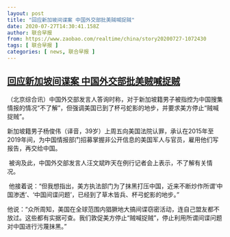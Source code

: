 ```yaml
---
layout: post
title: "回应新加坡间谍案 中国外交部批美贼喊捉贼"
date: 2020-07-27T14:30:41.158Z
author: 联合早报
from: https://www.zaobao.com/realtime/china/story20200727-1072430
tags: [ 联合早报 ]
categories: [ news, 联合早报 ]
---
```

<!--1595880300000-->
[回应新加坡间谍案 中国外交部批美贼喊捉贼](https://www.zaobao.com/realtime/china/story20200727-1072430)
------

<div>
<p>（北京综合讯）中国外交部发言人答询时称，对于新加坡籍男子被指控为中国搜集情报的情况“不了解”，但强调美国已到了杯弓蛇影的地步，并要求美方停止“贼喊捉贼”。</p><p>新加坡籍男子杨俊伟（译音，39岁）上周五向美国法院认罪，承认在2015年至2019年间，为中国情报部门招募掌握非公开信息的美国军人与官员，雇用他们写报告，再交给中国。</p><p> 被询及此，中国外交部发言人汪文斌昨天在例行记者会上表示，不了解有关情况。</p><section id="imu"><div id="dfp-ad-imu1-wrapper" class="dfp-tag-wrapper"><div id="dfp-ad-imu1" class="dfp-tag-wrapper"></div></div></section><p> 他接着说：“但我想指出，美方执法部门为了抹黑打压中国，近来不断炒作所谓‘中国渗透’、‘中国间谍问题’，已经到了草木皆兵、杯弓蛇影的地步。”</p><p>他说：“众所周知，美国在全球范围内猖獗地大搞间谍窃密活动，连自己盟友都不放过。这些都有实据可查。我们敦促美方停止“贼喊捉贼”，停止利用所谓间谍问题对中国进行污蔑抹黑。”　　</p><div id="innity-in-post"></div><div id="dfp-ad-midarticlespecial-wrapper" class="dfp-tag-wrapper"><div id="dfp-ad-midarticlespecial" class="dfp-tag-wrapper"></div></div>
</div>
